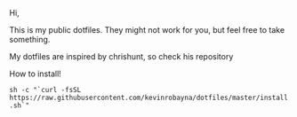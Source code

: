 
Hi,

This is my public dotfiles. They might not work for you, but feel free to take something.

My dotfiles are inspired by chrishunt, so check his repository

How to install!

``
sh -c "`curl -fsSL https://raw.githubusercontent.com/kevinrobayna/dotfiles/master/install.sh`"
``

